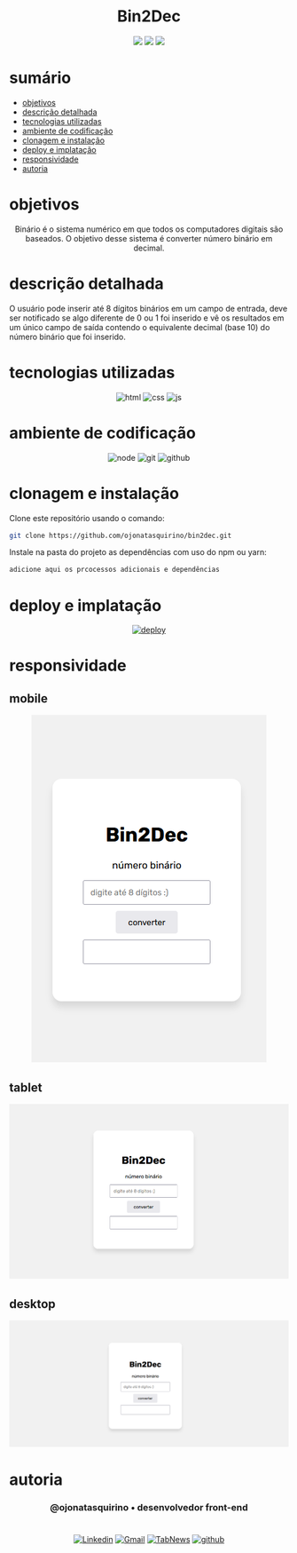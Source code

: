 <h1 align="center"> Bin2Dec </h1>

[comment]: <> (Adicione o seu usuário  e o nome do repositório)

<p align="center">
  <image
  src="https://img.shields.io/github/languages/count/ojonatasquirino/bin2dec"
  />
  <image
  src="https://img.shields.io/github/languages/top/ojonatasquirino/bin2dec"
  />
  <image
  src="https://img.shields.io/github/last-commit/ojonatasquirino/bin2dec"
  />

</p>

# sumário 

- [objetivos](#id01)
- [descrição detalhada](#id01.01)
- [tecnologias utilizadas](#id02)
- [ambiente de codificação](#id03)
- [clonagem e instalação](#id04)
- [deploy e implatação](#id05)
- [responsividade](#id06)
- [autoria](#id07)



# objetivos <a name="id01"></a>

<div  align='center'> 
  
Binário é o sistema numérico em que todos os computadores digitais são baseados. O objetivo desse sistema é converter número binário em decimal.



</div>


# descrição detalhada <a name="id01.01"></a>


O usuário pode inserir até 8 dígitos binários em um campo de entrada, deve ser notificado se algo diferente de 0 ou 1 foi inserido e vê os resultados em um único campo de saída contendo o equivalente decimal (base 10) do número binário que foi inserido.



# tecnologias utilizadas <a name="id02"></a>

<div  align='center'> 

![html](https://img.shields.io/badge/html-0D1117?style=for-the-badge&logo=html5&logoColor=red)
![css](https://img.shields.io/badge/css-0D1117?style=for-the-badge&logo=css3&logoColor=blue)
![js](https://img.shields.io/badge/javascript-0D1117?style=for-the-badge&logo=javascript&logoColor=yellow)


</div>

# ambiente de codificação <a name="id03"></a>

<div  align='center'> 

![node](https://img.shields.io/badge/Nodejs-0D1117?style=for-the-badge&logo=node.js&logoColor=green)
![git](https://img.shields.io/badge/GIT-0D1117?style=for-the-badge&logo=git&logoColor=red)
![github](https://img.shields.io/badge/Github-0D1117?style=for-the-badge&logo=github&logoColor=fff)
</div>


# clonagem e instalação <a name="id04"></a>

Clone este repositório usando o comando:

```bash
git clone https://github.com/ojonatasquirino/bin2dec.git
```

Instale na pasta do projeto as dependências com uso do npm ou yarn:

```bash
adicione aqui os prcocessos adicionais e dependências 
```
[comment]: <> (Adicione o link da implatação, se houver)

# deploy e implatação  <a name="id05"></a>

<div align='center'>

<a href='![deploy](https://img.shields.io/badge/Github-0D1117?style=for-the-badge&logo=github&logoColor=fff)'>![deploy](https://img.shields.io/badge/deploy-000?style=for-the-badge&logo=vercel&logoColor=fff) </a>
</div>

# responsividade  <a name="id06"></a>

## mobile 
<div align='center'>
<img src="img/mobile.png.png" alt="Minha Imagem">
</div>


[comment]: <> (adicione a imagem)

## tablet
<div align='center'>
<img src="img/tablet.png.png" alt="Minha Imagem">
</div>


[comment]: <> (adicione a imagem)

## desktop 

<div align='center'>
<img src="img/desktop.png.png" alt="Minha Imagem">
</div>


[comment]: <> (adicione a imagem)

# autoria <a name="id07"></a>

[comment]: <> (Adicione seu nome e função)

<h3 align='center'> @ojonatasquirino • desenvolvedor front-end
 </h3>

#

<div  align='center'>

[![Linkedin](https://img.shields.io/badge/LinkedIn-0D1117?style=for-the-badge&logo=linkedin&logoColor=blue)](https://www.linkedin.com/in/jonatasquirino/)
<a href = "mailto:quirinoj02@gmail.com">
![Gmail](https://img.shields.io/badge/Gmail-0D1117?style=for-the-badge&logo=gmail&logoColor=red)</a>
[![TabNews](https://img.shields.io/badge/tabnews-0D1117?style=for-the-badge&logo=Databricks&logoColor=fff)](https://www.tabnews.com.br/ojonatasquirino) [![github](https://img.shields.io/badge/Github-0D1117?style=for-the-badge&logo=github&logoColor=fff)](https://www.github.com/ojonatasquirino)
</div>